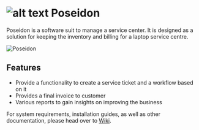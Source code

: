 # ![alt text](https://raw.githubusercontent.com/surajcm/Poseidon/master/src/main/webapp/resources/images/Poseidon_Menu.png "{Poseidon}") Poseidon


Poseidon is a software suit to manage a service center. It is designed as a solution for keeping the inventory and billing for a laptop service centre.

![Poseidon](https://s12.postimg.org/8ai4xrrkd/screenshot-192.168.71.63_9090_2017-05-19_02-12-2.jpg)


## Features
* Provide a functionality to create a service ticket and a workflow based on it
* Provides a final invoice to customer
* Various reports to gain insights on improving the business

For system requirements, installation guides, as well as other documentation, please head over to [Wiki](https://github.com/surajcm/Poseidon/wiki).